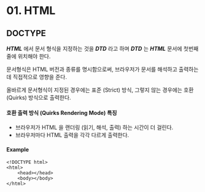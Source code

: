 # 01. HTML

## DOCTYPE

_**HTML**_ 에서 문서 형식을 지정하는 것을 _**DTD**_ 라고 하며 _**DTD**_ 는 _**HTML**_ 문서에 첫번째 줄에 위치해야 한다.

문서형식은 HTML 버전과 종류를 명시함으로써, 브라우저가 문서를 해석하고 출력하는데 직접적으로 영향을 준다. 

올바르게 문서형식이 지정된 경우에는 표준 \(Strict\) 방식, 그렇지 않는 경우에는 호환 \(Quirks\) 방식으로 출력한다.

#### 호환 출력 방식 \(Quirks Rendering Mode\) 특징 

* 브라우저가 HTML 을 랜더링 \(읽기, 해석, 출력\) 하는 시간이 더 걸린다.
* 브라우저마다 HTML 출력을 각각 다르게 출력한다.

#### Example

```markup
<!DOCTYPE html>
<html>
    <head></head>
    <body></body>
</html>
```



